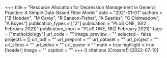 +++
title = "Resource Allocation for Depression Management in General Practice: A Simple Data-Based Filter Model"
date = "2021-01-01"
authors = ["B Hobden", "M Carey", "R Sanson-Fisher", "A Searles", "C Oldmeadow", "A Boyes"]
publication_types = ["2"]
publication = "PLoS ONE, 16(2 February 2021)"
publication_short = "PLoS ONE, 16(2 February 2021)"
tags = ["metholdology"]
url_code = ""
image_preview = ""
selected = false
projects = []
url_pdf = ""
url_preprint = ""
url_dataset = ""
url_project = ""
url_slides = ""
url_video = ""
url_poster = ""
math = true
highlight = true
[header]
image = ""
caption = ""
+++
0 citations (Crossref) [2022-07-10]
